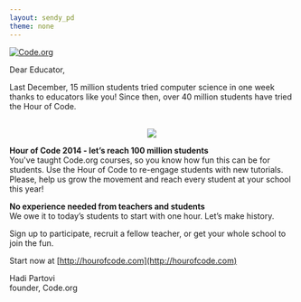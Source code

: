 ```yaml
---
layout: sendy_pd
theme: none
---
```


[![Code.org](/images/fit-48/logo.png)](/)

Dear Educator,

Last December, 15 million students tried computer science in one week thanks to educators like you! Since then, over 40 million students have tried the Hour of Code. 

<br/>
<center>
<a href="http://youtu.be/srH1OEKB2LE"><img src="/images/fit-250/calling-teachers.png"/></a>
</center>

**Hour of Code 2014 - let’s reach 100 million students**  
You've taught Code.org courses, so you know how fun this can be for students. Use the Hour of Code to re-engage students with new tutorials. Please, help us grow the movement and reach every student at your school this year!


**No experience needed from teachers and students**  
We owe it to today’s students to start with one hour. Let’s make history.

Sign up to participate, recruit a fellow teacher, or get your whole school to join the fun. 

Start now at [http://hourofcode.com](http://hourofcode.com)

Hadi Partovi  
founder, Code.org 